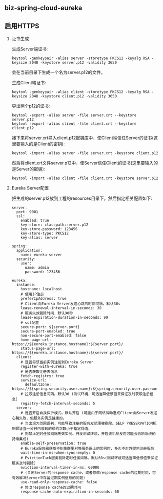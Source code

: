 ## biz-spring-cloud-eureka

## 启用HTTPS

1. 证书生成  

    生成Server端证书:  
    ```
    keytool -genkeypair -alias server -storetype PKCS12 -keyalg RSA -keysize 2048 -keystore server.p12 -validity 3650
    ```
    会在当前目录下生成一个名为server.p12的文件。  
    
    生成Client端证书:   
    ```
    keytool -genkeypair -alias client -storetype PKCS12 -keyalg RSA -keysize 2048 -keystore client.p12 -validity 3650
    ```
    
    导出两个p12的证书:  
    ```
    keytool -export -alias server -file server.crt --keystore server.p12
    keytool -export -alias client -file client.crt --keystore client.p12
    ```
    
    接下来将server.crt导入client.p12密钥库中，使Client端信任Server的证书(这里要输入的是Client的密钥):  
    ```
    keytool -import -alias server -file server.crt -keystore client.p12
    ```
    
    然后将client.crt文件server.p12中，使Server信任Client的证书(这里要输入的是Server的密钥):  
    ```
    keytool -import -alias client -file client.crt -keystore server.p12
    ```
    
2. Eureka Server配置

    把生成的server.p12放到工程的resources目录下，然后指定相关配置如下:  
    ```
    server:
      port: 9001
      ssl:
        enabled: true
        key-store: classpath:server.p12
        key-store-password: 123456
        key-store-type: PKCS12
        key-alias: server
    
    spring:
      application:
        name: eureka-server
      security:
        user:
          name: admin
          password: 123456
    
    eureka:
      instance:
        hostname: localhost
        # 使用IP注册
        preferIpAddress: true
        # Client向Eureka Server发送心跳的时间间隔，默认30s
        lease-renewal-interval-in-seconds: 30
        # 服务失效剔除时间，默认90秒
        lease-expiration-duration-in-seconds: 90
        # ssl配置
        secure-port: ${server.port}
        secure-port-enabled: true
        non-secure-port-enabled: false
        home-page-url: https://${eureka.instance.hostname}:${server.port}/
        status-page-url: https://${eureka.instance.hostname}:${server.port}/
      client:
        # 是否将该当前实例注册到Eureka Server
        register-with-eureka: true
        # 是否获取注册表信息
        fetch-registry: true
        service-url:
          defaultZone: https://${spring.security.user.name}:${spring.security.user.password}@localhost:9002/eureka/
        # 拉取注册信息间隔。默认30 (测试环境，可适当降低该值来保证及时获取注册信息)
        registry-fetch-interval-seconds: 5
      server:
        # 是否开启自我保护模式。默认开启 (可能由于网络抖动造成Client向Server发送心跳失败，但服务实例是健康的。
        # 当出现大范围误判，可能导致注册的服务发范围被剔除。SELF PRESERVATION机制保证当一分钟内收到的续约次数小于指定伐值，
        # 则禁止定时任务剔除失效实例。开发测试环境，开启该机制反而可能会影响系统的持续集成)
        enable-self-preservation: true
        # Eureka服务器获取不到集群里对等服务器上的实例时，多久不对外提供注册服务
        wait-time-in-ms-when-sync-empty: 0
        # EvictionTack服务剔除定时任务间隔。默认60s(测试环境可适当降低该值来保证服务及时剔除)
        eviction-interval-timer-in-ms: 60000
        # (关闭Server的response cache，或者修改response cache的过期时间，可有效解决Server中存留过期实例信息的问题)
        use-read-only-response-cache: false
        # 修改response cache的过期时间
        response-cache-auto-expiration-in-seconds: 60
    ```
